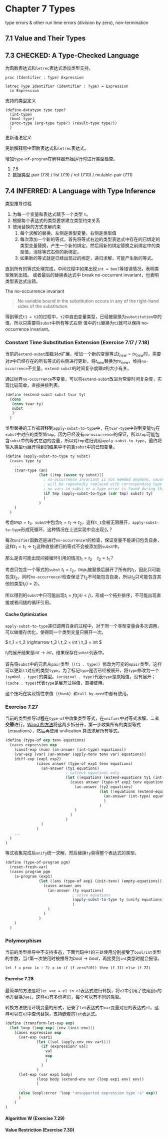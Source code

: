 # Chapter 7 Types

type errors & other run time errors (division by zero), non-termination

## 7.1 Value and Their Types

## 7.3 CHECKED: A Type-Checked Language

为函数表达式和`letrec`表达式添加类型支持。

```
proc (Identifier : Type) Expression

letrec Type Identifier (Identifier : Type) = Expression
  in Expression
```

支持的类型定义

```
(define-datatype type type?
  (int-type)
  (bool-type)
  (proc-type (arg-type type?) (result-type type?))
  )
```

更新语法定义

更新解释器中函数表达式和`letrec`表达式。

增加`type-of-program`在解释器开始运行时进行类型检查。

1. 7.5
1. 数据类型 pair (7.8) / list (7.9) / ref (7.10) / mutable-pair (7.11)

## 7.4 INFERRED: A Language with Type Inference

类型推导过程

1. 为每一个变量和表达式赋予一个类型 `t`。
2. 根据每个表达式的类型要求建立类型约束关系
3. 使用替换的方式求解约束
   1. 每个求解的替换，左侧是类型变量，右侧是类型值
   2. 每次添加一个新的等式，首先将等式右边的类型表达式中存在的已绑定的类型变量替换，产生一个新的绑定，然后用新的绑定替换之前绑定中的类型值，消除等式右侧的新绑定。
   3. 如果新的等式就是已经出现过的绑定，递归求解，可能产生新的等式。

直到所有的等式处理完成，中间过程中如果出现`int = bool`等错误情况，表明类型推到出错。
或者最后的替换表达式中 break no-occurrent invariant，也表明类型表达式出错。

The no-occurrence invariant

> No variable bound in the substitution occurs in any of the right-hand sides of the substitution.

得到等式`t1 = t2`的过程中，`t2`中自由变量类型，已经被替换为`substitution`中的值，所以只需要将`subst`中所有等式右侧
值中的`t1`替换为`t2`就可以保持 no-occurrence invariant。

### Constant Time Substitution Extension (Exercise 7.17 / 7.18)

当前的`extend-subst`函数对$\sigma$扩展，增加一个新的变量等式$t_{new} = tv_{new}$时，需要对$\sigma$中已经存在的所有等式的右侧进行更新，将$t_{new}$替换为$tv_{new}$，维持`no-occurrence`不变量。`extend-subst`的时间复杂度跟$\sigma$的大小有关。

通过抛弃`no-occurrence`不变量，可以将`extend-subst`改进为常量时间复杂度，实现比较简单，直接拼接列表。

```scheme
(define (extend-subst subst tvar ty)
  (cons
   (cons tvar ty)
   subst
   )
  )
```

类型替换的工作被转移到`apply-subst-to-type`中，在`tvar-type`中得到变量`ty`在`subst`中对应的类型值`tmp`，因为已经没有`no-occurrence`的保证，所以`tmp`可能包含`subst`中的等式左边的变量，所以对`tmp`递归调用`apply-subst-to-type`，最终将输入类型`ty`展开得到的结果中不包含`subst`中的已知变量。

```scheme
(define (apply-subst-to-type ty subst)
  (cases type ty
    ...
    (tvar-type (sn)
               (let ([tmp (assoc ty subst)])
                 ; no-occurrence invariant is not needed anymore, cause any var at left side in subst
                 ; will be repeatedly replaced with corresponding type at right side, until ty contains
                 ; no vars in subst or a type error is found during this replacement.
                 (if tmp (apply-subst-to-type (cdr tmp) subst) ty)
                 )
               )
    )
  )
```

考虑$tmp = t_1$，`subst`中包含$t_1 = t_1 \rightarrow t_2$，这样`t_1`会被无限展开，`apply-subst-to-type`形成死循环，这种情况在上述实现中会出现么？

每次`unifier`函数还是进行`no-occurrence?`的检查，保证变量不能递归包含自身，这样$t_1 = t_1 \rightarrow t_2$这种直接递归的等式不会被添加到`subst`中。

那么是否可能出现间接循环引用的情况$t_1 = t_2 \quad t_2 = t_1$？

考虑只包含一个等式的`subst` $t_1 = t_2$，$tmp_1$被替换后展开了所有的$t_1$，因此只可能包含$t_2$，同时`no-occurrence?`检查保证了$t_2$不可能包含自身，所以$t_2$只可能包含其他的类型$t_i (i > 2)$。

所以得到的`subst`中只可能出现$t_i = f(t_j) (i < j)$，形成一个拓扑排序，不可能出现直接或者间接的循环引用。

#### Cache Optimization

`apply-subst-to-type`递归调用自身的过程中，对于同一个类型变量会多次调用，可以做缓存优化，使得同一个类型变量只展开一次。

$
t_1 = t_2 \rightarrow t_3 \\
t_2 = int \\
t_3 = int
$

$t_1$的展开结果是$int \rightarrow int$，结果保存在`subst`列表中。

首先将`subst`中的元素从`pair`类型（`(t1 . type)`）修改为可变的`mpair`类型，这样可以更新`t1`对应的类型`type`，为了标记`type`是否已经被展开，将`type`修改为一个`(symbol . type)`的类型。`(original . type)`代表`type`是原始值，没有展开；`(cache . type)`代表`type`是展开过得值，直接使用。

这个技巧在实现惰性求值（`thunk`）和`call-by-need`中都有使用。

### Exercise 7.27

当前的类型推导过程在`type-of`中收集类型等式，在`unifier`中对等式求解，二者**交替**进行。[Wand 的方法](https://web.cs.ucla.edu/~palsberg/course/cs239/reading/wand87.pdf)将这两步拆分开，第一步收集所有的类型等式（equations），然后再使用 unification 算法求解所有等式。

```scheme
(define (type-of exp tenv equations)
  (cases expression exp
    (const-exp (num) (an-answer (int-type) equations))
    (var-exp (var) (an-answer (apply-tenv tenv var) equations))
    (diff-exp (exp1 exp2)
              (cases answer (type-of exp1 tenv equations)
                (an-answer (ty1 equations)
                           ; collect equations only
                           (let ([equations (extend-equations ty1 (int-type) equations exp1)])
                             (cases answer (type-of exp2 tenv equations)
                               (an-answer (ty2 equations)
                                          (let ([equations (extend-equations ty2 (int-type) equations exp2)])
                                            (an-answer (int-type) equations)
                                            )
                                          )
                               )
                             )
                           )
                )
              )
    ...
  )
)
```

等式收集完成后`unify`统一求解，然后替换`ty`获得整个表达式的类型。

```scheme
(define (type-of-program pgm)
  (reset-fresh-var)
  (cases program pgm
    (a-program (exp1)
               (let ([ans (type-of exp1 (init-tenv) (empty-equations))])
                 (cases answer ans
                   (an-answer (ty equations)
                              ; solve equations
                              (apply-subst-to-type ty (unify equations))
                              )
                   )
                 )
               )
    )
  )
```

### Polymorphism

当前的类型推导中不支持多态，下面代码中`f`的三处使用分别接受了`bool/int`类型的参数，当`f`第一次使用时被推导为$bool \rightarrow bool$，再接受到`int`类型时就会报错。

```
let f = proc (x : ?) x in if (f zero?(0)) then (f 11) else (f 22)
```

#### Exercise 7.28

最简单的方法是将`let var = e1 in e2`表达式进行转换，将`e2`中引用了使用到`x`的地方替换为`e1`，这样`e1`有多份拷贝，每个可以有不同的类型。

转换方法使用环境变量的形式，记录了`let`表达式中`var`变量对应的表达式`e1`，这样可以在`e2`中查询替换，支持嵌套的`let`表达式。

```scheme
(define (transform-let-exp exp)
  (let loop ([exp exp] [env (init-env)])
    (cases expression exp
      (var-exp (var1)
              (let ([val (apply-env env var1)])
                (if (expression? val)
                  val
                  exp
                  )
                )
              )
      (let-exp (var exp1 body)
              (loop body (extend-env var (loop exp1 env) env))
              )
      ...
      (else (eopl:error 'loop "unsupported expression type ~s" exp))
      )
    )
)
```

#### Algorithm W (Exercise 7.29)

#### Value Restriction (Exercise 7.30)

